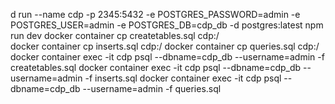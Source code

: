 d run --name cdp -p 2345:5432 -e POSTGRES_PASSWORD=admin -e POSTGRES_USER=admin -e POSTGRES_DB=cdp_db -d postgres:latest
npm run dev 
docker container cp createtables.sql cdp:/   
docker container cp inserts.sql cdp:/
docker container cp queries.sql cdp:/          
docker container exec -it cdp psql --dbname=cdp_db --username=admin  -f createtables.sql
docker container exec -it cdp psql --dbname=cdp_db --username=admin  -f inserts.sql
docker container exec -it cdp psql --dbname=cdp_db --username=admin  -f queries.sql    
